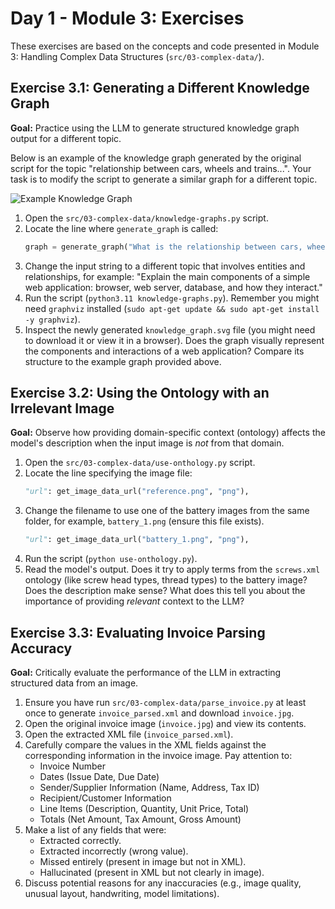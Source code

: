 # Day 1 - Module 3: Exercises

These exercises are based on the concepts and code presented in Module 3: Handling Complex Data Structures (`src/03-complex-data/`).

## Exercise 3.1: Generating a Different Knowledge Graph

**Goal:** Practice using the LLM to generate structured knowledge graph output for a different topic.

Below is an example of the knowledge graph generated by the original script for the topic "relationship between cars, wheels and trains...". Your task is to modify the script to generate a similar graph for a different topic.

![Example Knowledge Graph](../assets/images/knowledge_graph_example.svg)

1.  Open the `src/03-complex-data/knowledge-graphs.py` script.
2.  Locate the line where `generate_graph` is called:
    ```python
    graph = generate_graph("What is the relationship between cars, wheels and trains...")
    ```
3.  Change the input string to a different topic that involves entities and relationships, for example: "Explain the main components of a simple web application: browser, web server, database, and how they interact."
4.  Run the script (`python3.11 knowledge-graphs.py`). Remember you might need `graphviz` installed (`sudo apt-get update && sudo apt-get install -y graphviz`).
5.  Inspect the newly generated `knowledge_graph.svg` file (you might need to download it or view it in a browser). Does the graph visually represent the components and interactions of a web application? Compare its structure to the example graph provided above.

## Exercise 3.2: Using the Ontology with an Irrelevant Image

**Goal:** Observe how providing domain-specific context (ontology) affects the model's description when the input image is *not* from that domain.

1.  Open the `src/03-complex-data/use-onthology.py` script.
2.  Locate the line specifying the image file:
    ```python
    "url": get_image_data_url("reference.png", "png"),
    ```
3.  Change the filename to use one of the battery images from the same folder, for example, `battery_1.png` (ensure this file exists).
    ```python
    "url": get_image_data_url("battery_1.png", "png"),
    ```
4.  Run the script (`python use-onthology.py`).
5.  Read the model's output. Does it try to apply terms from the `screws.xml` ontology (like screw head types, thread types) to the battery image? Does the description make sense? What does this tell you about the importance of providing *relevant* context to the LLM?

## Exercise 3.3: Evaluating Invoice Parsing Accuracy

**Goal:** Critically evaluate the performance of the LLM in extracting structured data from an image.

1.  Ensure you have run `src/03-complex-data/parse_invoice.py` at least once to generate `invoice_parsed.xml` and download `invoice.jpg`.
2.  Open the original invoice image (`invoice.jpg`) and view its contents.
3.  Open the extracted XML file (`invoice_parsed.xml`).
4.  Carefully compare the values in the XML fields against the corresponding information in the invoice image. Pay attention to:
    *   Invoice Number
    *   Dates (Issue Date, Due Date)
    *   Sender/Supplier Information (Name, Address, Tax ID)
    *   Recipient/Customer Information
    *   Line Items (Description, Quantity, Unit Price, Total)
    *   Totals (Net Amount, Tax Amount, Gross Amount)
5.  Make a list of any fields that were:
    *   Extracted correctly.
    *   Extracted incorrectly (wrong value).
    *   Missed entirely (present in image but not in XML).
    *   Hallucinated (present in XML but not clearly in image).
6.  Discuss potential reasons for any inaccuracies (e.g., image quality, unusual layout, handwriting, model limitations).
